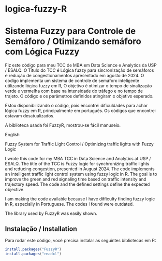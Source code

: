 # logica-fuzzy-R

# Sistema Fuzzy para Controle de Semáforo / Otimizando semáforo com Lógica Fuzzy 

Fiz este código para meu TCC de MBA em Data Science e Analytics da USP / ESALQ. O Título do TCC é Lógica fuzzy para sincronização de semáforos e redução de congestionamentos apresentado em agosto de 2024.  O código implementa um sistema de controle de semáforo inteligente utilizando lógica fuzzy em R, O objetivo é otimizar o tempo de sinalização verde e vermelha com base na intensidade do tráfego e no tempo de trajeto. 
O código e os parâmetros definidos atingiram o objetivo esperado.

Estou disponibilizando o código, pois encontrei dificuldades para achar lógica fuzzy em R, principalmente em português. Os códigos que encontrei estavam desatualizados. 

A biblioteca usada foi FuzzyR, mostrou-se fácil manuseio.

English

Fuzzy System for Traffic Light Control / Optimizing traffic lights with Fuzzy Logic

I wrote this code for my MBA TCC in Data Science and Analytics at USP / ESALQ. The title of the TCC is Fuzzy logic for synchronizing traffic lights and reducing congestion, presented in August 2024. The code implements an intelligent traffic light control system using fuzzy logic in R. The goal is to improve the green and red signaling time based on traffic intensity and trajectory speed.
The code and the defined settings define the expected objective.

I am making the code available because I have difficulty finding fuzzy logic in R, especially in Portuguese. The codes I found were outdated.

The library used by FuzzyR was easily shown.

## Instalação / Installation

Para rodar este código, você precisa instalar as seguintes bibliotecas em R:

```r
install.packages("FuzzyR")
install.packages("readxl")




